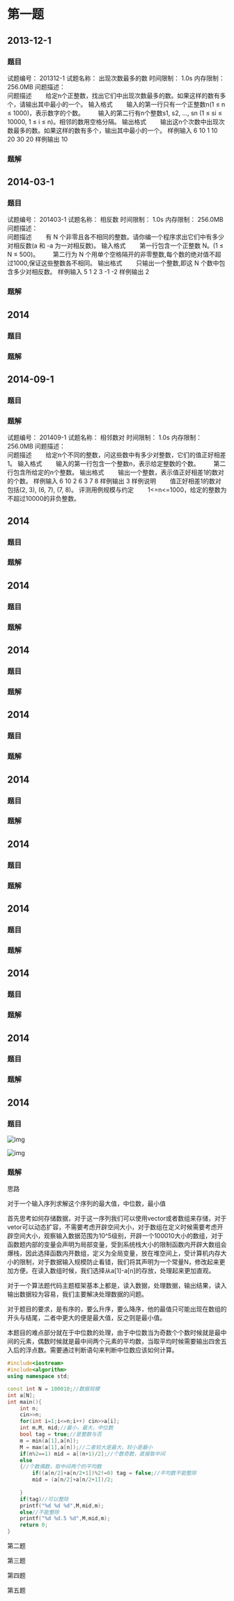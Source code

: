 # 第一题

## 2013-12-1

### 题目

试题编号：	201312-1
试题名称：	出现次数最多的数
时间限制：	1.0s
内存限制：	256.0MB
问题描述：	
问题描述
　　给定n个正整数，找出它们中出现次数最多的数。如果这样的数有多个，请输出其中最小的一个。
输入格式
　　输入的第一行只有一个正整数n(1 ≤ n ≤ 1000)，表示数字的个数。
　　输入的第二行有n个整数s1, s2, …, sn (1 ≤ si ≤ 10000, 1 ≤ i ≤ n)。相邻的数用空格分隔。
输出格式
　　输出这n个次数中出现次数最多的数。如果这样的数有多个，输出其中最小的一个。
样例输入
6
10 1 10 20 30 20
样例输出
10

### 题解



## 2014-03-1

### 题目

试题编号：	201403-1
试题名称：	相反数
时间限制：	1.0s
内存限制：	256.0MB
问题描述：	
问题描述
　　有 N 个非零且各不相同的整数。请你编一个程序求出它们中有多少对相反数(a 和 -a 为一对相反数)。
输入格式
　　第一行包含一个正整数 N。(1 ≤ N ≤ 500)。
　　第二行为 N 个用单个空格隔开的非零整数,每个数的绝对值不超过1000,保证这些整数各不相同。
输出格式
　　只输出一个整数,即这 N 个数中包含多少对相反数。
样例输入
5
1 2 3 -1 -2
样例输出
2

### 题解





## 2014

### 题目



### 题解



## 2014-09-1

### 题目

### 题解

试题编号：	201409-1
试题名称：	相邻数对
时间限制：	1.0s
内存限制：	256.0MB
问题描述：	
问题描述
　　给定n个不同的整数，问这些数中有多少对整数，它们的值正好相差1。
输入格式
　　输入的第一行包含一个整数n，表示给定整数的个数。
　　第二行包含所给定的n个整数。
输出格式
　　输出一个整数，表示值正好相差1的数对的个数。
样例输入
6
10 2 6 3 7 8
样例输出
3
样例说明
　　值正好相差1的数对包括(2, 3), (6, 7), (7, 8)。
评测用例规模与约定
　　1<=n<=1000，给定的整数为不超过10000的非负整数。

## 2014

### 题目

### 题解



## 2014

### 题目

### 题解



## 2014

### 题目

### 题解



## 2014

### 题目

### 题解



## 2014

### 题目

### 题解



## 2014

### 题目

### 题解



## 2014

### 题目

### 题解



## 2014

### 题目

### 题解



## 2014

### 题目

### 题解



## 2014

### 题目

![img](http://118.190.20.162/RequireFile.do?fid=b7Gg64e9)

![img](http://118.190.20.162/RequireFile.do?fid=JrBL7JYe)

### 题解

思路

对于一个输入序列求解这个序列的最大值，中位数，最小值

首先思考如何存储数据，对于这一序列我们可以使用vector或者数组来存储，对于vetor可以动态扩容，不需要考虑开辟空间大小，对于数组在定义时候需要考虑开辟空间大小，观察输入数据范围为10^5级别，开辟一个100010大小的数组，对于函数题内部的变量会声明为局部变量，受到系统栈大小的限制函数内开辟大数组会爆栈，因此选择函数内开数组，定义为全局变量，放在堆空间上，受计算机内存大小的限制，对于数据输入规模防止看错，我们将其声明为一个常量N，修改起来更加方便。在读入数组时候，我们选择从a[1]-a[n]的存放，处理起来更加直观。

对于一个算法题代码主题框架基本上都是，读入数据，处理数据，输出结果，读入输出数据较为容易，我们主要解决处理数据的问题。

对于题目的要求，是有序的，要么升序，要么降序，他的最值只可能出现在数组的开头与结尾，二者中更大的便是最大值，反之则是最小值。

本题目的难点部分就在于中位数的处理，由于中位数当为奇数个个数时候就是最中间的元素，偶数时候就是最中间两个元素的平均数，当取平均时候需要输出四舍五入后的浮点数。需要通过判断语句来判断中位数应该如何计算。

```c++
#include<iostream>
#include<algorithm>
using namespace std;

const int N = 100010;//数据规模
int a[N];
int main(){
    int n;
    cin>>n;
    for(int i=1;i<=n;i++) cin>>a[i];
    int m,M, mid;//最小，最大，中位数
    bool tag = true;//是整数与否
    m = min(a[1],a[n]);
    M = max(a[1],a[n]);//二者较大是最大，较小是最小
    if(n%2==1) mid = a[(n+1)/2];//个数奇数，直接取中间
    else
    {//个数偶数，取中间两个的平均数
        if((a[n/2]+a[n/2+1])%2!=0) tag = false;//平均数不能整除
        mid = (a[n/2]+a[n/2+1])/2;
        
    }
    if(tag)//可以整除
    printf("%d %d %d",M,mid,m);
    else//不能整除
    printf("%d %d.5 %d",M,mid,m);
    return 0;
}
```

第二题

第三题

第四题

第五题


